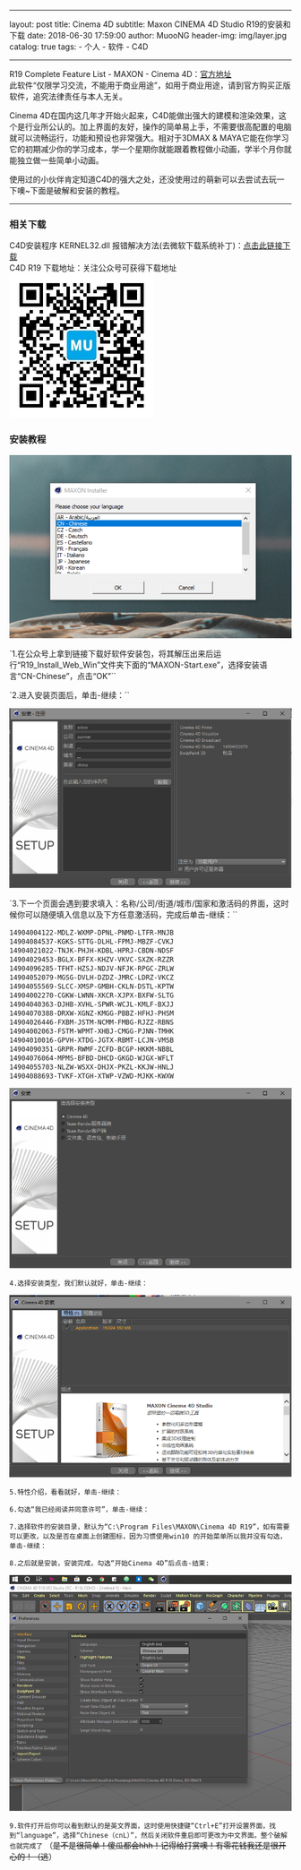 ---
layout:     post
title:        Cinema 4D
subtitle:  Maxon CINEMA 4D Studio R19的安装和下载
date:         2018-06-30 17:59:00
author:     MuooNG
header-img: img/layer.jpg
catalog: true
tags:
    - 个人
    - 软件
    - C4D

------
R19 Complete Feature List - MAXON - Cinema 4D：[官方地址](https://www.maxon.net/en/products/new-in-release-19/r19-complete-feature-list/)    
此软件“仅限学习交流，不能用于商业用途”，如用于商业用途，请到官方购买正版软件，追究法律责任与本人无关。

Cinema 4D在国内这几年才开始火起来，C4D能做出强大的建模和渲染效果，这个是行业所公认的。加上界面的友好，操作的简单易上手，不需要很高配置的电脑就可以流畅运行，功能和预设也非常强大。相对于3DMAX & MAYA它能在你学习它的初期减少你的学习成本，学一个星期你就能跟着教程做小动画，学半个月你就能独立做一些简单小动画。

使用过的小伙伴肯定知道C4D的强大之处，还没使用过的萌新可以去尝试去玩一下噢~下面是破解和安装的教程。

----------

### 相关下载
C4D安装程序 KERNEL32.dll 报错解决方法(去微软下载系统补丁)：[点击此链接下载](https://support.microsoft.com/zh-cn/kb/2533623/)   
C4D R19 下载地址：关注公众号可获得下载地址   
![MyQRCode.jpg](https://github.com/MuooNg/muoong.github.io/blob/master/img/inbox/MyQRCode.jpg?raw=true)

### 安装教程

![0.png](https://github.com/MuooNg/muoong.github.io/blob/master/img/inbox/C4D/0.png?raw=true)

`1.在公众号上拿到链接下载好软件安装包，将其解压出来后运行“R19_Install_Web_Win”文件夹下面的“MAXON-Start.exe”，选择安装语言“CN-Chinese”，点击“OK”``

`2.进入安装页面后，单击-继续：``

![5.png](https://github.com/MuooNg/muoong.github.io/blob/master/img/inbox/C4D/5.png?raw=true)

`3.下一个页面会遇到要求填入：名称/公司/街道/城市/国家和激活码的界面，这时候你可以随便填入信息以及下方任意激活码，完成后单击-继续：``
```
14904004122-MDLZ-WXMP-DPNL-PNMD-LTFR-MNJB   
14904084537-KGKS-STTG-DLHL-FPMJ-MBZF-CVKJ   
14904021022-TNJK-PHJH-KDBL-HPRJ-CBDN-NDSF   
14904029453-BGLX-BFFX-KHZV-VKVC-SXZK-RZZR   
14904096285-TFHT-HZSJ-NDJV-NFJK-RPGC-ZRLW   
14904052079-MGSG-DVLH-DZDZ-JMRC-LDRZ-VKCZ   
14904055569-SLCC-XMSP-GMBH-CKLN-DSTL-KPTW   
14904002270-CGKW-LWNN-XKCR-XJPX-BXFW-SLTG   
14904040363-DJHB-XVHL-SPWR-WCJL-KMLF-BXJJ   
14904070388-DRXW-XGNZ-KMGG-PBBZ-HFHJ-PHSM   
14904026446-FXBM-JSTM-NCMM-FMBG-RJZZ-RBNS   
14904002063-FSTM-WPMT-XHBJ-CMGG-PJNN-TMHK   
14904010016-GPVH-XTDG-JGTX-RBMT-LCJN-VMSB   
14904090351-GRPR-RWMF-ZCFD-BCGP-HKKM-NBBL   
14904076064-MPMS-BFBD-DHCD-GKGD-WJGX-WFLT   
14904055703-NLZW-WSXX-DHJX-PKZL-KKJW-HNLJ   
14904088693-TVKF-XTGH-XTWP-VZWD-MJKK-KWXW   
```

![2.jpg](https://github.com/MuooNg/muoong.github.io/blob/master/img/inbox/C4D/2.png?raw=true)

`4.选择安装类型，我们默认就好，单击-继续：`

![1.jpg](https://github.com/MuooNg/muoong.github.io/blob/master/img/inbox/C4D/1.png?raw=true)

`5.特性介绍，看看就好，单击-继续：`  

`6.勾选“我已经阅读并同意许可”，单击-继续：`  

`7.选择软件的安装目录，默认为“C:\Program Files\MAXON\Cinema 4D R19”，如有需要可以更改，以及是否在桌面上创建图标，因为习惯使用win10 的开始菜单所以我并没有勾选，单击-继续：`  

`8.之后就是安装，安装完成，勾选“开始Cinema 4D”后点击-结束:`

![6.jpg](https://github.com/MuooNg/muoong.github.io/blob/master/img/inbox/C4D/6.png?raw=true)

`9.软件打开后你可以看到默认的是英文界面，这时使用快捷键“Ctrl+E”打开设置界面，找到“language”，选择“Chinese（cnL）”，然后关闭软件重启即可更改为中文界面。整个破解也就完成了`
（~~是不是很简单！傻瓜都会hhh！记得给打赏噢！有零花钱我还是很开心的！（逃~~）
